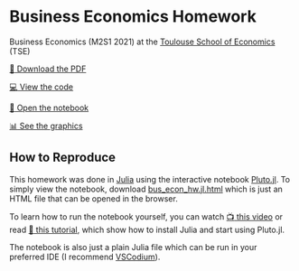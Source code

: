 # Business Economics Homework

Business Economics (M2S1 2021) at the [Toulouse School of Economics](https://tse-fr.eu/) (TSE)

[:file_folder: Download the PDF](https://github.com/masonrhayes/business_econ/raw/master/submission/bus_econ_hw.pdf)

[:computer: View the code](scripts/bus_econ_hw.jl)

[:notebook: Open the notebook](https://masonrhayes.keybase.pub/projects/bus_econ_hw.jl.html)

[:bar_chart: See the graphics](graphics/)

## How to Reproduce

This homework was done in [Julia](https://julialang.org) using the interactive notebook [Pluto.jl](https://github.com/fonsp/Pluto.jl). To simply view the notebook, download [bus_econ_hw.jl.html](submission/bus_econ_hw.jl.html) which is just an HTML file that can be opened in the browser. 

To learn how to run the notebook yourself, you can watch [:tv: this video](https://www.youtube.com/watch?v=OOjKEgbt8AI) or read [:blue_book: this tutorial](https://computationalthinking.mit.edu/Fall20/installation/), which show how to install Julia and start using Pluto.jl.

The notebook is also just a plain Julia file which can be run in your preferred IDE (I recommend [VSCodium](https://vscodium.com/)).
